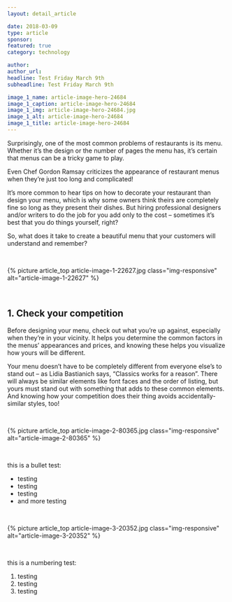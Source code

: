 ```yaml
---
layout: detail_article

date: 2018-03-09
type: article
sponsor:
featured: true
category: technology        

author:  
author_url: 
headline: Test Friday March 9th
subheadline: Test Friday March 9th

image_1_name: article-image-hero-24684
image_1_caption: article-image-hero-24684
image_1_img: article-image-hero-24684.jpg
image_1_alt: article-image-hero-24684
image_1_title: article-image-hero-24684
---
```

	
<p>Surprisingly, one of the most common problems of restaurants is its menu. Whether it&rsquo;s the design or the number of pages the menu has, it&rsquo;s certain that menus can be a tricky game to play.</p><!--more-->
<p>Even Chef Gordon Ramsay criticizes the appearance of restaurant menus when they&rsquo;re just too long and complicated!</p>
<p>It&rsquo;s more common to hear tips on how to decorate your restaurant than design your menu, which is why some owners think theirs are completely fine so long as they present their dishes. But hiring professional designers and/or writers to do the job for you add only to the cost &ndash; sometimes it&rsquo;s best that you do things yourself, right?</p>
<p>So, what does it take to create a beautiful menu that your customers will understand and remember?</p><br>
				
{% picture article_top article-image-1-22627.jpg class="img-responsive" alt="article-image-1-22627" %}

<br><h2>1. Check your competition</h2>
<p>Before designing your menu, check out what you&rsquo;re up against, especially when they&rsquo;re in your vicinity. It helps you determine the common factors in the menus&rsquo; appearances and prices, and knowing these helps you visualize how yours will be different.</p>
<p>Your menu doesn&rsquo;t have to be completely different from everyone else&rsquo;s to stand out &ndash; as Lidia Bastianich says, &ldquo;Classics works for a reason&rdquo;. There will always be similar elements like font faces and the order of listing, but yours must stand out with something that adds to these common elements. And knowing how your competition does their thing avoids accidentally-similar styles, too!</p><br>
				
{% picture article_top article-image-2-80365.jpg class="img-responsive" alt="article-image-2-80365" %}

<br><p>this is a bullet test:</p>
<ul>
<li>testing</li>
<li>testing</li>
<li>testing</li>
<li>and more testing</li>
</ul><br>
				
{% picture article_top article-image-3-20352.jpg class="img-responsive" alt="article-image-3-20352" %}

<br><p>this is a numbering test:</p>
<ol>
<li>testing</li>
<li>testing</li>
<li>testing</li>
</ol>